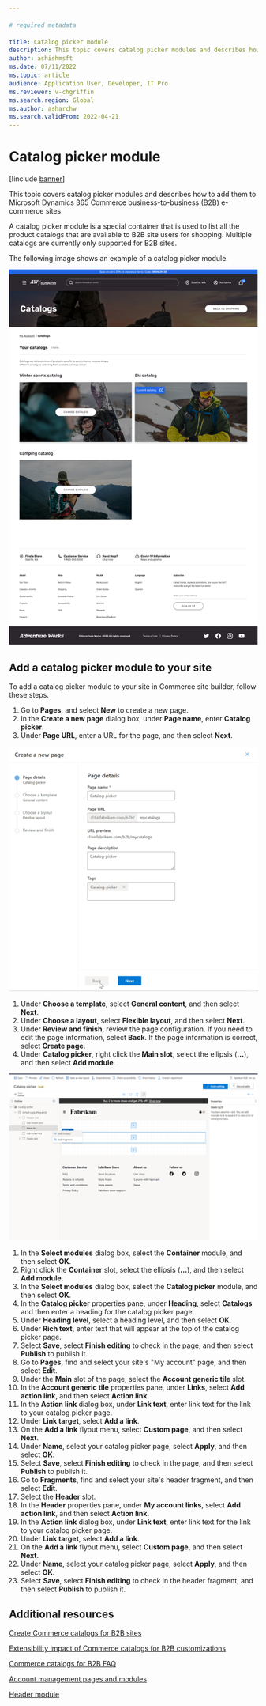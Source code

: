 ```yaml
---
  
# required metadata

title: Catalog picker module
description: This topic covers catalog picker modules and describes how to add them to Microsoft Dynamics 365 Commerce business-to-business (B2B) e-commerce sites.
author: ashishmsft
ms.date: 07/11/2022
ms.topic: article
audience: Application User, Developer, IT Pro
ms.reviewer: v-chgriffin
ms.search.region: Global
ms.author: asharchw
ms.search.validFrom: 2022-04-21
---
```


# Catalog picker module

[!include [banner](includes/banner.md)]

This topic covers catalog picker modules and describes how to add them to Microsoft Dynamics 365 Commerce business-to-business (B2B) e-commerce sites. 

A catalog picker module is a special container that is used to list all the product catalogs that are available to B2B site users for shopping. Multiple catalogs are  currently only supported for B2B sites.  

The following image shows an example of a catalog picker module.

![Sample - Catalog picker module](./media/Catalog-picker-sample.png)

## Add a catalog picker module to your site

To add a catalog picker module to your site in Commerce site builder, follow these steps.

1. Go to **Pages**, and select **New** to create a new page.
1. In the **Create a new page** dialog box, under **Page name**, enter **Catalog picker**.
1. Under **Page URL**, enter a URL for the page, and then select **Next**.

![step-1 author-page](./media/Create-catalog-picker-page.png)

1. Under **Choose a template**, select **General content**, and then select **Next**.
1. Under **Choose a layout**, select **Flexible layout**, and then select **Next**.
1. Under **Review and finish**, review the page configuration. If you need to edit the page information, select **Back**. If the page information is correct, select **Create page**.
1. Under **Catalog picker**, right click the **Main slot**, select the ellipsis (**...**), and then select **Add module**.

![Add-module-catalog-picker](./media/Author-web-page-catalog-picker-1.png)

1. In the **Select modules** dialog box, select the **Container** module, and then select **OK**.
1. Right click the **Container** slot, select the ellipsis (**...**), and then select **Add module**.
1. In the **Select modules** dialog box, select the **Catalog picker** module, and then select **OK**.
1. In the **Catalog picker** properties pane, under **Heading**, select **Catalogs** and then enter a heading for the catalog picker page.
1. Under **Heading level**, select a heading level, and then select **OK**.
1. Under **Rich text**, enter text that will appear at the top of the catalog picker page.
1. Select **Save**, select **Finish editing** to check in the page, and then select **Publish** to publish it.
1. Go to **Pages**, find and select your site's "My account" page, and then select **Edit**.
1. Under the **Main** slot of the page, select the **Account generic tile** slot. 
1. In the **Account generic tile** properties pane, under **Links**, select **Add action link**, and then select **Action link**.
1. In the **Action link** dialog box, under **Link text**, enter link text for the link to your catalog picker page.
1. Under **Link target**, select **Add a link**.
1. On the **Add a link** flyout menu, select **Custom page**, and then select **Next**.
1. Under **Name**, select your catalog picker page, select **Apply**, and then select **OK**.
1. Select **Save**, select **Finish editing** to check in the page, and then select **Publish** to publish it.
1. Go to **Fragments**, find and select your site's header fragment, and then select **Edit**.
1. Select the **Header** slot. 
1. In the **Header** properties pane, under **My account links**, select **Add action link**, and then select **Action link**.
1. In the **Action link** dialog box, under **Link text**, enter link text for the link to your catalog picker page.
1. Under **Link target**, select **Add a link**.
1. On the **Add a link** flyout menu, select **Custom page**, and then select **Next**.
1. Under **Name**, select your catalog picker page, select **Apply**, and then select **OK**.
1. Select **Save**, select **Finish editing** to check in the header fragment, and then select **Publish** to publish it.

## Additional resources 

[Create Commerce catalogs for B2B sites](catalogs-b2b-sites.md)

[Extensibility impact of Commerce catalogs for B2B customizations](catalogs-b2b-sites-dev.md)

[Commerce catalogs for B2B FAQ](catalogs-b2b-sites-FAQ.md)

[Account management pages and modules](account-management.md)

[Header module](author-header-module.md)
